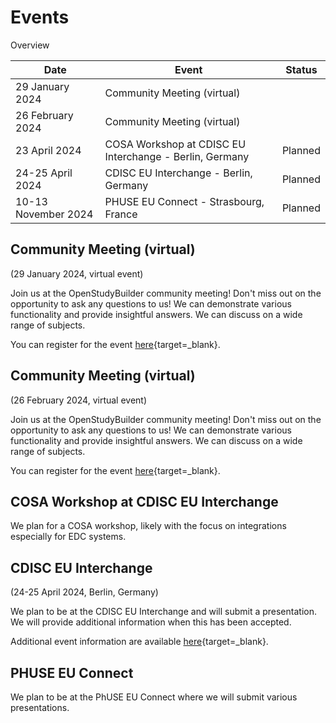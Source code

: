 # Events

Overview

Date | Event | Status 
-- | -- | -- 
29 January 2024 | Community Meeting (virtual)
26 February 2024 | Community Meeting (virtual)
23 April 2024 | COSA Workshop at CDISC EU Interchange - Berlin, Germany | Planned
24-25 April 2024 | CDISC EU Interchange - Berlin, Germany | Planned
10-13 November 2024 | PHUSE EU Connect - Strasbourg, France | Planned

## Community Meeting (virtual)

(29 January 2024, virtual event)

Join us at the OpenStudyBuilder community meeting! Don't miss out on the opportunity to ask any questions to us! We can demonstrate various functionality and provide insightful answers. We can discuss on a wide range of subjects.

You can register for the event [here](https://www.linkedin.com/events/openstudybuildercommunitymeetin7152552744820633601/){target=_blank}.

## Community Meeting (virtual)

(26 February 2024, virtual event)

Join us at the OpenStudyBuilder community meeting! Don't miss out on the opportunity to ask any questions to us! We can demonstrate various functionality and provide insightful answers. We can discuss on a wide range of subjects.

You can register for the event [here](https://www.linkedin.com/events/openstudybuildercommunitymeetin7152571432802086912/){target=_blank}.

## COSA Workshop at CDISC EU Interchange

We plan for a COSA workshop, likely with the focus on integrations especially for EDC systems.

## CDISC EU Interchange

(24-25 April 2024, Berlin, Germany)

We plan to be at the CDISC EU Interchange and will submit a presentation. We will provide additional information when this has been accepted.

Additional event information are available [here](https://www.cdisc.org/events/interchange/2024-cdisc-tmf-europe-interchange){target=_blank}.

## PHUSE EU Connect

We plan to be at the PhUSE EU Connect where we will submit various presentations.